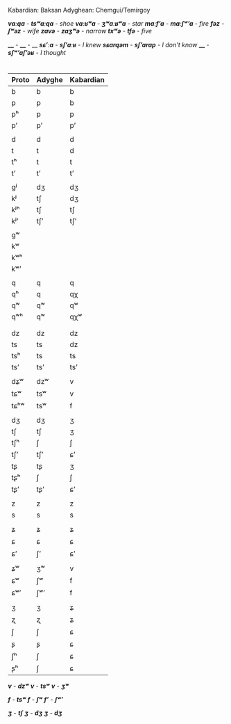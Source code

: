 
Kabardian: Baksan
Adyghean: Chemgui/Temirgoy


**_vaːqa_** - **_tsʷaːqa_** - _shoe_
**_vaːʁʷa_** - **_ʒʷaːʁʷa_** - _star_
**_maːfʼa_** - **_maːʃʷʼa_** - _fire_
**_fəz_** - **_ʃʷəz_** - _wife_
**_zavə_** - **_zaʒʷə_** - _narrow_
**_txʷə_** - **_tfə_** - _five_

**__** - **__** - __
**_sɕʼːa_** - **_sʃʼaːʁ_** - _I knew_
**_sɕarqəm_** - **_sʃʼarap_** - _I don't know_
**__** - **_sʃʷʼaʃʼəʁ_** - _I thought_




#
|Proto|Adyghe|Kabardian|
|-----|-----|-----|
|b|b|b|
|p|p|b|
|pʰ|p|p|
|pʼ|pʼ|pʼ|
||||
|d|d|d|
|t|t|d|
|tʰ|t|t|
|tʼ|tʼ|tʼ|
||||
|gʲ|dʒ|dʒ|
|kʲ|tʃ|dʒ|
|kʲʰ|tʃ|tʃ|
|kʲʼ|tʃʼ|tʃʼ|
||||
|gʷ|||
|kʷ|||
|kʷʰ|||
|kʷʼ|||
||||
|q|q|q|
|qʰ|q|qχ|
|qʷ|qʷ|qʷ|
|qʷʰ|qʷ|qχʷ|
||||
||||
|dz|dz|dz|
|ts|ts|dz|
|tsʰ|ts|ts|
|tsʼ|tsʼ|tsʼ|
||||
|dʑʷ|dzʷ|v|
|tɕʷ|tsʷ|v|
|tɕʰʷ|tsʷ|f|
||||
|dʒ|dʒ|ʒ|
|tʃ|tʃ|ʒ|
|tʃʰ|ʃ|ʃ|
|tʃʼ|tʃʼ|ɕʼ|
|tʂ|tʂ|ʒ|
|tʂʰ|ʃ|ʃ|
|tʂʼ|tʂʼ|ɕʼ|
||||
|z|z|z|
|s|s|s|
||||
|ʑ|ʑ|ʑ|
|ɕ|ɕ|ɕ|
|ɕʼ|ʃʼ|ɕʼ|
||||
|ʑʷ|ʒʷ|v|
|ɕʷ|ʃʷ|f|
|ɕʷʼ|ʃʷʼ|f|
||||
|ʒ|ʒ|ʑ|
|ʐ|ʐ|ʑ|
|ʃ|ʃ|ɕ|
|ʂ|ʂ|ɕ|
|ʃʰ|ʃ|ɕ|
|ʂʰ|ʃ|ɕ|


**_v_** - **_dzʷ_**
**_v_** - **_tsʷ_**
**_v_** - **_ʒʷ_**

**_f_** - **_tsʷ_**
**_f_** - **_ʃʷ_**
**_fʼ_** - **_ʃʷʼ_**

**_ʒ_** - **_tʃ_**
**_ʒ_** - **_dʒ_**
**_ʒ_** - **_dʒ_**

